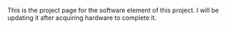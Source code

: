 This is the project page for the software element of this project. I will be updating it after acquiring hardware to complete it.
